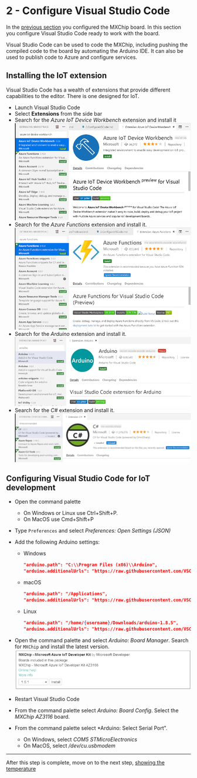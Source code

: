 # 2 - Configure Visual Studio Code

In the [previous section](./1.ConfigureTheBoard.md) you configured the MXChip board. In this section you configure Visual Studio Code ready to work with the board.

Visual Studio Code can be used to code the MXChip, including pushing the compiled code to the board by automating the Arduino IDE. It can also be used to publish code to Azure and configure services.

## Installing the IoT extension

Visual Studio Code has a wealth of extensions that provide different capabilities to the editor. There is one designed for IoT.

* Launch Visual Studio Code
* Select **Extensions** from the side bar
* Search for the *Azure IoT Device Workbench* extension and install it
![The Azure Iot Device Workbench extension install page](../Images/InstallIoTExtension.png)
* Search for the *Azure Functions* extension and install it.
![The Azure Functions extension install page](../Images/InstallFuncExtension.png)
* Search for the *Arduino* extension and install it.
![The Arduino extension install page](../Images/InstallArduinoExtension.png)
* Search for the *C#* extension and install it.
![Teh C# extension install page](../Images/InstallCSharpExtension.png)

## Configuring Visual Studio Code for IoT development

* Open the command palette
  * On Windows or Linux use Ctrl+Shift+P.
  * On MacOS use Cmd+Shift+P
* Type `Preferences` and select *Preferences: Open Settings (JSON)*
* Add the following Arduino settings:
  * Windows

    ```JSON
    "arduino.path": "C:\\Program Files (x86)\\Arduino",
    "arduino.additionalUrls": "https://raw.githubusercontent.com/VSChina/azureiotdevkit_tools/master/package_azureboard_index.json"
    ```

  * macOS

    ```JSON
    "arduino.path": "/Applications",
    "arduino.additionalUrls": "https://raw.githubusercontent.com/VSChina/azureiotdevkit_tools/master/package_azureboard_index.json"
    ```

  * Linux

    ```JSON
    "arduino.path": "/home/{username}/Downloads/arduino-1.8.5",
    "arduino.additionalUrls": "https://raw.githubusercontent.com/VSChina/azureiotdevkit_tools/master/package_azureboard_index.json"
    ```

* Open the command palette and select *Arduino: Board Manager*. Search for `MXChip` and install the latest version.
![Installing the latest MXChip board software](../Images/InstallLatestMXChip.png)
* Restart Visual Studio Code
* From the command palette select *Arduino: Board Config*. Select the *MXChip AZ3116* board.
* From the command palette select *Arduino: Select Serial Port".
  * On Windows, select *COM5 STMicroElectronics*
  * On MacOS, select */dev/cu.usbmodem<xxxx>*

<hr>

After this step is complete, move on to the next step, [showing the temperature](./3.ShowingTheTemperature.md)